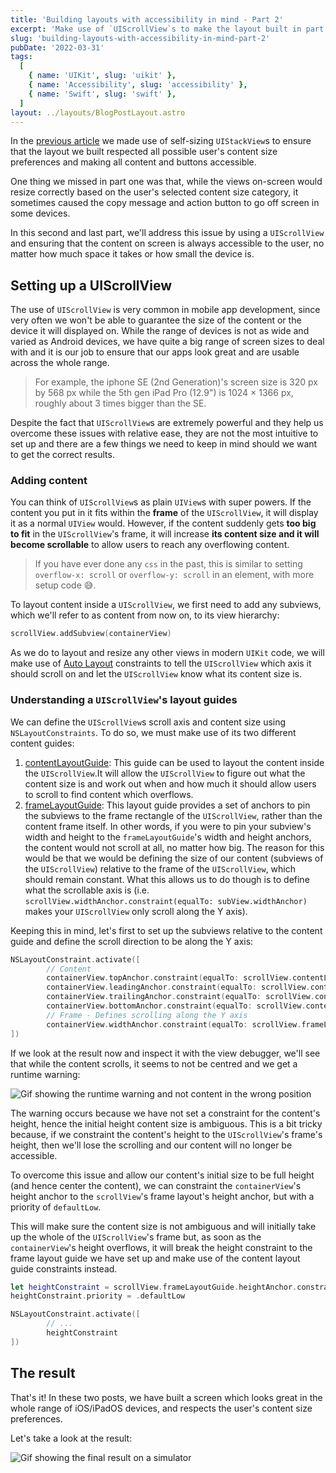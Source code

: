 ```yaml
---
title: 'Building layouts with accessibility in mind - Part 2'
excerpt: 'Make use of `UIScrollView`s to make the layout built in part 1 even more accessible to all users.'
slug: 'building-layouts-with-accessibility-in-mind-part-2'
pubDate: '2022-03-31'
tags:
  [
    { name: 'UIKit', slug: 'uikit' },
    { name: 'Accessibility', slug: 'accessibility' },
    { name: 'Swift', slug: 'swift' },
  ]
layout: ../layouts/BlogPostLayout.astro
---
```


In the [previous article](https://www.polpiella.dev/building-layouts-with-accessibility-in-mind-part-1) we made use of self-sizing `UIStackView`s to ensure that the layout we built respected all possible user's content size preferences and making all content and buttons accessible.

One thing we missed in part one was that, while the views on-screen would resize correctly based on the user's selected content size category, it sometimes caused the copy message and action button to go off screen in some devices.

In this second and last part, we'll address this issue by using a `UIScrollView` and ensuring that the content on screen is always accessible to the user, no matter how much space it takes or how small the device is.

## Setting up a UIScrollView

The use of `UIScrollView` is very common in mobile app development, since very often we won't be able to guarantee the size of the content or the device it will displayed on. While the range of devices is not as wide and varied as Android devices, we have quite a big range of screen sizes to deal with and it is our job to ensure that our apps look great and are usable across the whole range.

> For example, the iphone SE (2nd Generation)'s screen size is 320 px by 568 px while the 5th gen iPad Pro (12.9") is 1024 × 1366 px, roughly about 3 times bigger than the SE.

Despite the fact that `UIScrollView`s are extremely powerful and they help us overcome these issues with relative ease, they are not the most intuitive to set up and there are a few things we need to keep in mind should we want to get the correct results.

### Adding content

You can think of `UIScrollView`s as plain `UIView`s with super powers. If the content you put in it fits within the **frame** of the `UIScrollView`, it will display it as a normal `UIView` would. However, if the content suddenly gets **too big to fit** in the `UIScrollView`'s frame, it will increase **its content size and it will become scrollable** to allow users to reach any overflowing content.

> If you have ever done any `css` in the past, this is similar to setting `overflow-x: scroll` or `overflow-y: scroll` in an element, with more setup code 😅.

To layout content inside a `UIScrollView`, we first need to add any subviews, which we'll refer to as content from now on, to its view hierarchy:

```swift:ViewController.swift
scrollView.addSubview(containerView)
```

As we do to layout and resize any other views in modern `UIKit` code, we will make use of [Auto Layout](https://developer.apple.com/library/archive/documentation/UserExperience/Conceptual/AutolayoutPG/index.html) constraints to tell the `UIScrollView` which axis it should scroll on and let the `UIScrollView` know what its content size is.

### Understanding a `UIScrollView`'s layout guides

We can define the `UIScrollView`s scroll axis and content size using `NSLayoutConstraints`. To do so, we must make use of its two different content guides:

1. [contentLayoutGuide](https://developer.apple.com/documentation/uikit/uiscrollview/2865870-contentlayoutguide): This guide can be used to layout the content inside the `UIScrollView`.It will allow the `UIScrollView` to figure out what the content size is and work out when and how much it should allow users to scroll to find content which overflows.
2. [frameLayoutGuide](https://developer.apple.com/documentation/uikit/uiscrollview/2865772-framelayoutguide): This layout guide provides a set of anchors to pin the subviews to the frame rectangle of the `UIScrollView`, rather than the content frame itself. In other words, if you were to pin your subview's width and height to the `frameLayoutGuide`'s width and height anchors, the content would not scroll at all, no matter how big. The reason for this would be that we would be defining the size of our content (subviews of the `UIScrollView`) relative to the frame of the `UIScrollView`, which should remain constant. What this allows us to do though is to define what the scrollable axis is (i.e. `scrollView.widthAnchor.constraint(equalTo: subView.widthAnchor)` makes your `UIScrollView` only scroll along the Y axis).

Keeping this in mind, let's first to set up the subviews relative to the content guide and define the scroll direction to be along the Y axis:

```swift:ViewController.swift
NSLayoutConstraint.activate([
		// Content
		containerView.topAnchor.constraint(equalTo: scrollView.contentLayoutGuide.topAnchor),
		containerView.leadingAnchor.constraint(equalTo: scrollView.contentLayoutGuide.leadingAnchor),
		containerView.trailingAnchor.constraint(equalTo: scrollView.contentLayoutGuide.trailingAnchor),
		containerView.bottomAnchor.constraint(equalTo: scrollView.contentLayoutGuide.bottomAnchor),
		// Frame - Defines scrolling along the Y axis
		containerView.widthAnchor.constraint(equalTo: scrollView.frameLayoutGuide.widthAnchor),
])
```

If we look at the result now and inspect it with the view debugger, we'll see that while the content scrolls, it seems to not be centred and we get a runtime warning:

![Gif showing the runtime warning and not content in the wrong position](/assets/posts/building-layouts-with-accessibility-in-mind-part-2/runtime-warning.png)

The warning occurs because we have not set a constraint for the content's height, hence the initial height content size is ambiguous. This is a bit tricky because, if we constraint the content's height to the `UIScrollView`'s frame's height, then we'll lose the scrolling and our content will no longer be accessible.

To overcome this issue and allow our content's initial size to be full height (and hence center the content), we can constraint the `containerView`'s height anchor to the `scrollView`'s frame layout's height anchor, but with a priority of `defaultLow`.

This will make sure the content size is not ambiguous and will initially take up the whole of the `UIScrollView`'s frame but, as soon as the `containerView`'s height overflows, it will break the height constraint to the frame layout guide we have set up and make use of the content layout guide constraints instead.

```swift:ViewController.swift
let heightConstraint = scrollView.frameLayoutGuide.heightAnchor.constraint(equalTo: containerView.heightAnchor)
heightConstraint.priority = .defaultLow

NSLayoutConstraint.activate([
		// ...
		heightConstraint
])
```

## The result

That's it! In these two posts, we have built a screen which looks great in the whole range of iOS/iPadOS devices, and respects the user's content size preferences.

Let's take a look at the result:

![Gif showing the final result on a simulator](/assets/posts/building-layouts-with-accessibility-in-mind-part-2/final-result.gif)
